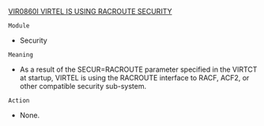 [VIR0860I VIRTEL IS USING RACROUTE SECURITY](https://virtel.readthedocs.io/en/latest/manuals/virtel/Virtel459MG/messages.html?highlight=VIR0860I#VIR0860I)

`Module`
- Security

`Meaning`
- As a result of the SECUR=RACROUTE parameter specified in the VIRTCT at startup, VIRTEL is using the RACROUTE interface to RACF, ACF2, or other compatible security sub-system.

`Action`
- None.
